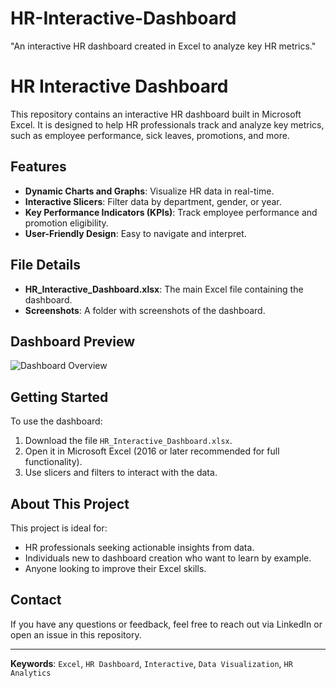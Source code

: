 # HR-Interactive-Dashboard
"An interactive HR dashboard created in Excel to analyze key HR metrics."
# HR Interactive Dashboard

This repository contains an interactive HR dashboard built in Microsoft Excel. It is designed to help HR professionals track and analyze key metrics, such as employee performance, sick leaves, promotions, and more.

## Features
- **Dynamic Charts and Graphs**: Visualize HR data in real-time.
- **Interactive Slicers**: Filter data by department, gender, or year.
- **Key Performance Indicators (KPIs)**: Track employee performance and promotion eligibility.
- **User-Friendly Design**: Easy to navigate and interpret.

## File Details
- **HR_Interactive_Dashboard.xlsx**: The main Excel file containing the dashboard.
- **Screenshots**: A folder with screenshots of the dashboard.

## Dashboard Preview
![Dashboard Overview](screenshots/dashboard_overview.png)

## Getting Started
To use the dashboard:
1. Download the file `HR_Interactive_Dashboard.xlsx`.
2. Open it in Microsoft Excel (2016 or later recommended for full functionality).
3. Use slicers and filters to interact with the data.

## About This Project
This project is ideal for:
- HR professionals seeking actionable insights from data.
- Individuals new to dashboard creation who want to learn by example.
- Anyone looking to improve their Excel skills.

## Contact
If you have any questions or feedback, feel free to reach out via LinkedIn or open an issue in this repository.

---

**Keywords**: `Excel`, `HR Dashboard`, `Interactive`, `Data Visualization`, `HR Analytics`

